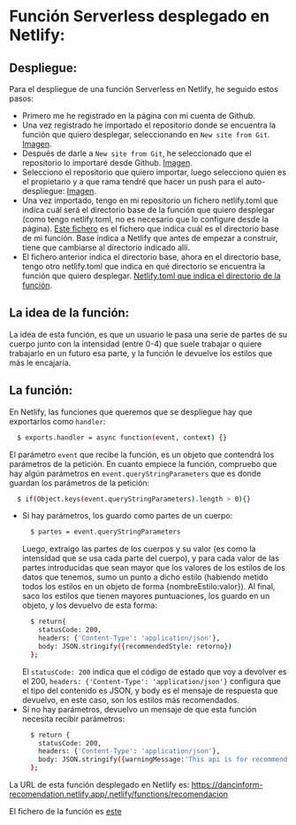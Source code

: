 # Función Serverless desplegado en Netlify:

## Despliegue:
Para el despliegue de una función Serverless en Netlify, he seguido estos pasos:
  - Primero me he registrado en la página con mi cuenta de Github.
  - Una vez registrado he importado el repositorio donde se encuentra la función que quiero desplegar, seleccionando en ```New site from Git```.
  [Imagen](imagenes/importarBotonNetlify.png).
  - Después de darle a ```New site from Git```, he seleccionado que el repositorio lo importaré desde Github.
  [Imagen](imagenes/seleccionarGithubNetlify.png).
  - Selecciono el repositorio que quiero importar, luego selecciono quien es el propietario y a que rama tendré que hacer un push para el auto-despliegue:
  [Imagen](imagenes/ultimoPasoImportarNetlify.png).
  - Una vez importado, tengo en mi repositorio un fichero netlify.toml que indica cuál será el directorio base de la función que quiero desplegar (como tengo netlify.toml, no es necesario que lo configure desde la página).
  [Este fichero](https://github.com/WolfYe98/Proyecto_IV_Bate/blob/master/netlify.toml) es el fichero que indica cuál es el directorio base de mi función.
  Base indica a Netlify que antes de empezar a construir, tiene que cambiarse al directorio indicado allí.
  - El fichero anterior indica el directorio base, ahora en el directorio base, tengo otro netlify.toml que indica en qué directorio se encuentra la función que quiero desplegar.
  [Netlify.toml que indica el directorio de la función](https://github.com/WolfYe98/Proyecto_IV_Bate/blob/master/Netlify/Recommendation/netlify.toml).

## La idea de la función:
La idea de esta función, es que un usuario le pasa una serie de partes de su cuerpo junto con la intensidad (entre 0-4) que suele trabajar o quiere trabajarlo en un futuro esa parte, y la función le devuelve los estilos que más le encajaría.

## La función:
En Netlify, las funciones que queremos que se despliegue hay que exportarlos como ```handler```:
```bash
  $ exports.handler = async function(event, context) {}
```
El parámetro ```event``` que recibe la función, es un objeto que contendrá los parámetros de la petición.
En cuanto empiece la función, compruebo que hay algún parámetros en ```event.queryStringParameters``` que es donde guardan los parámetros de la petición:
```bash
  $ if(Object.keys(event.queryStringParameters).length > 0){}
```
  - Si hay parámetros, los guardo como partes de un cuerpo:
    ```bash
      $ partes = event.queryStringParameters
    ```
    Luego, extraigo las partes de los cuerpos y su valor (es como la intensidad que se usa cada parte del cuerpo), y para cada valor de las partes introducidas que sean mayor que los valores de los estilos de los datos que tenemos, sumo un punto a dicho estilo (habiendo metido todos los estilos en un objeto de forma {nombreEstilo:valor}).
    Al final, saco los estilos que tienen mayores puntuaciones, los guardo en un objeto, y los devuelvo de esta forma:
    ```bash
      $ return{
        statusCode: 200,
        headers: {'Content-Type': 'application/json'},
        body: JSON.stringify({recommendedStyle: retorno})
      };
    ```
    El ```statusCode: 200``` indica que el código de estado que voy a devolver es el 200, ```headers: {'Content-Type': 'application/json'}``` configura que el tipo del contenido es JSON, y body es el mensaje de respuesta que devuelvo, en este caso, son los estilos más recomendados.
  - Si no hay parámetros, devuelvo un mensaje de que esta función necesita recibir parámetros:
    ```bash
      $ return {
        statusCode: 200,
        headers: {'Content-Type': 'application/json'},
        body: JSON.stringify({warningMessage:'This api is for recommend a dancing style, you have to give some bodyparts in spanish and their intensity'})
      };
    ```
La URL de esta función desplegado en Netlify es: https://dancinform-recomendation.netlify.app/.netlify/functions/recomendacion

El fichero de la función es [este](https://github.com/WolfYe98/Proyecto_IV_Bate/blob/master/Netlify/Recommendation/functions/recomendacion.js)
